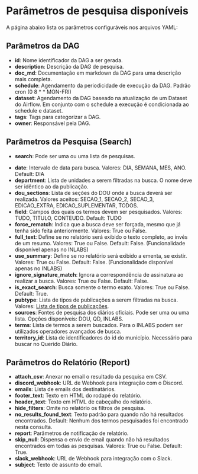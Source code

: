 # Parâmetros de pesquisa disponíveis

A página abaixo lista os parâmetros configuráveis nos arquivos YAML:

## Parâmetros da DAG
* **id**: Nome identificador da DAG a ser gerada.
* **description**: Descrição da DAG de pesquisa.
* **doc_md**: Documentação em markdown da DAG para uma descrição mais completa.
* **schedule**: Agendamento da periodicidade de execução da DAG. Padrão cron (0 8 * * MON-FRI)
* **dataset**: Agendamento da DAG baseado na atualização de um Dataset do Airflow. Em conjunto com o schedule a execução é condicionada ao schedule e dataset.
* **tags**: Tags para categorizar a DAG.
* **owner**: Responsável pela DAG.

## Parâmetros da Pesquisa (Search)
* **search**: Pode ser uma ou uma lista de pesquisas.
- **date**: Intervalo de data para busca. Valores: DIA, SEMANA, MES, ANO. Default: DIA
- **department**: Lista de unidades a serem filtradas na busca. O nome deve ser idêntico ao da publicação.
- **dou_sections**: Lista de seções do DOU onde a busca deverá ser realizada. Valores aceitos: SECAO_1, SECAO_2, SECAO_3, EDICAO_EXTRA, EDICAO_SUPLEMENTAR, TODOS.
- **field**: Campos dos quais os termos devem ser pesquisados. Valores: TUDO, TITULO, CONTEUDO. Default: TUDO
- **force_rematch**: Indica que a busca deve ser forçada, mesmo que já tenha sido feita anteriormente. Valores: True ou False.
- **full_text**: Define se no relatório será exibido o texto completo, ao invés de um resumo. Valores: True ou False. Default: False. (Funcionalidade disponível apenas no INLABS)
- **use_summary**: Define se no relatório será exibido a ementa, se existir. Valores: True ou False. Default: False. (Funcionalidade disponível apenas no INLABS)
- **ignore_signature_match**: Ignora a correspondência de assinatura ao realizar a busca. Valores: True ou False. Default: False.
- **is_exact_search**: Busca somente o termo exato. Valores: True ou False. Default: True.
- **pubtype**: Lista de tipos de publicações a serem filtradas na busca. Valores: [Lista de tipos de publicações](tipos_de_publicacoes.md).
- **sources**: Fontes de pesquisa dos diários oficiais. Pode ser uma ou uma lista. Opções disponíveis: DOU, QD, INLABS.
- **terms**: Lista de termos a serem buscados. Para o INLABS podem ser utilizados operadores avançados de busca.
- **territory_id**: Lista de identificadores do id do município. Necessário para buscar no Querido Diário.

## Parâmetros do Relatório (Report)
- **attach_csv**: Anexar no email o resultado da pesquisa em CSV.
- **discord_webhook**: URL de Webhook para integração com o Discord.
- **emails**: Lista de emails dos destinatários.
- **footer_text**: Texto em HTML do rodapé do relatório.
- **header_text**: Texto em HTML de cabeçalho do relatório.
- **hide_filters**: Omite no relatório os filtros de pesquisa.
- **no_results_found_text**: Texto padrão para quando não há resultados encontrados. Default: Nenhum dos termos pesquisados foi encontrado nesta consulta.
- **report**: Parâmetros de notificação de relatório.
- **skip_null**: Dispensa o envio de email quando não há resultados encontrados em todas as pesquisas. Valores: True ou False. Default: True.
- **slack_webhook**: URL de Webhook para integração com o Slack.
- **subject**: Texto de assunto do email.

